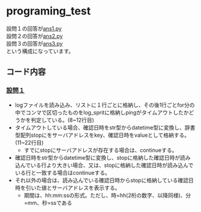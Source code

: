 # programing_test

設問１の回答が[ans1.py](ans1.py)<br>
設問２の回答が[ans2.py](ans2.py)<br>
設問３の回答が[ans3.py](ans3.py)<br>
という構成になっています。

## コード内容
### [設問１](ans1.py)
- logファイルを読み込み、リストに１行ごとに格納し、その後1行ごとfor分の中でコンマで区切ったものをlog_spritに格納しpingがタイムアウトしたかどうかを判定している。(8~12行目)
- タイムアウトしている場合、確認日時をstr型からdatetime型に変換し、辞書型配列stopにをサーバアドレスをkey、確認日時をvalueとして格納する。(11~22行目)
    - すでにstopにサーバアドレスが存在する場合は、continueする。
- 確認日時をstr型からdatetime型に変換し、stopに格納した確認日時が読み込んでいる行より大きい場合、又は、stopに格納した確認日時が読み込んでいる行と一致する場合はcontinueする。
- それ以外の場合は、読み込んでいる確認日時からstopに格納している確認日時を引いた値とサーバアドレスを表示する。
    - 期間は、hh:mm:ssの形式。ただし、時=hh(2桁の数字、以降同様)、分=mm、秒=ssである

